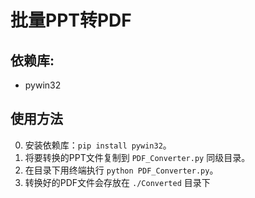 # 批量PPT转PDF
## 依赖库:
- pywin32
## 使用方法
0. 安装依赖库：`pip install pywin32`。
1. 将要转换的PPT文件复制到 `PDF_Converter.py` 同级目录。
2. 在目录下用终端执行 `python PDF_Converter.py`。
3. 转换好的PDF文件会存放在 `./Converted` 目录下